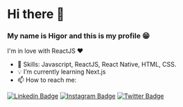 # Hi there 👋
### My name is Higor and this is my profile 😁

I'm in love with ReactJS ❤

- 📌 Skills: Javascript, ReactJS, React Native, HTML, CSS.
- 💡 I’m currently learning Next.js
- 📫 How to reach me:

[![Linkedin Badge](https://img.shields.io/badge/-LinkedIn-blue?style=flat&logo=Linkedin&logoColor=white&link=https://www.linkedin.com/in/higordenomar)](https://www.linkedin.com/in/higordenomar)
[![Instagram Badge](https://img.shields.io/badge/-Instagram-d02873?style=flat&labelColor=d02873&logo=instagram&logoColor=white&link=https://www.instagram.com/higordenomar)](https://www.instagram.com/higordenomar)
[![Twitter Badge](https://img.shields.io/badge/-Twitter-1ca0f1?style=flat&labelColor=1ca0f1&logo=twitter&logoColor=white&link=https://twitter.com/higordenomar)](https://twitter.com/higordenomar)
